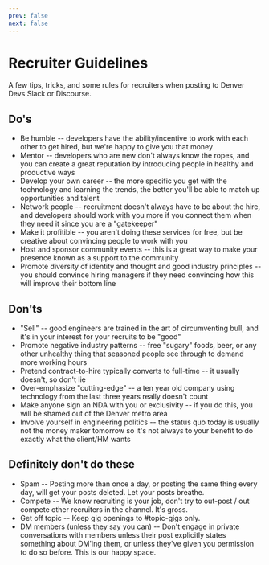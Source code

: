 ```yaml
---
prev: false
next: false
---
```

# Recruiter Guidelines
A few tips, tricks, and some rules for recruiters when posting to Denver Devs Slack or Discourse. 

## Do's
* Be humble -- developers have the ability/incentive to work with each other to get hired, but we're happy to give you that money
* Mentor -- developers who are new don't always know the ropes, and you can create a great reputation by introducing people in healthy and productive ways
* Develop your own career -- the more specific you get with the technology and learning the trends, the better you'll be able to match up opportunities and talent
* Network people -- recruitment doesn't always have to be about the hire, and developers should work with you more if you connect them when they need it since you are a "gatekeeper"
* Make it profitible -- you aren't doing these services for free, but be creative about convincing people to work with you
* Host and sponsor community events -- this is a great way to make your presence known as a support to the community
* Promote diversity of identity and thought and good industry principles -- you should convince hiring managers if they need convincing how this will improve their bottom line

## Don'ts
* "Sell" -- good engineers are trained in the art of circumventing bull, and it's in your interest for your recruits to be "good"
* Promote negative industry patterns -- free "sugary" foods, beer, or any other unhealthy thing that seasoned people see through to demand more working hours
* Pretend contract-to-hire typically converts to full-time -- it usually doesn't, so don't lie
* Over-emphasize "cutting-edge" -- a ten year old company using technology from the last three years really doesn't count
* Make anyone sign an NDA with you or exclusivity -- if you do this, you will be shamed out of the Denver metro area
* Involve yourself in engineering politics -- the status quo today is usually not the money maker tomorrow so it's not always to your benefit to do exactly what the client/HM wants

## Definitely don't do these
* Spam -- Posting more than once a day, or posting the same thing every day, will get your posts deleted. Let your posts breathe. 
* Compete -- We know recruiting is your job, don't try to out-post / out compete other recruiters in the channel. It's gross. 
* Get off topic -- Keep gig openings to #topic-gigs only. 
* DM members (unless they say you can) -- Don't engage in private conversations with members unless their post explicitly states something about DM'ing them, or unless they've given you permission to do so before. This is our happy space. 